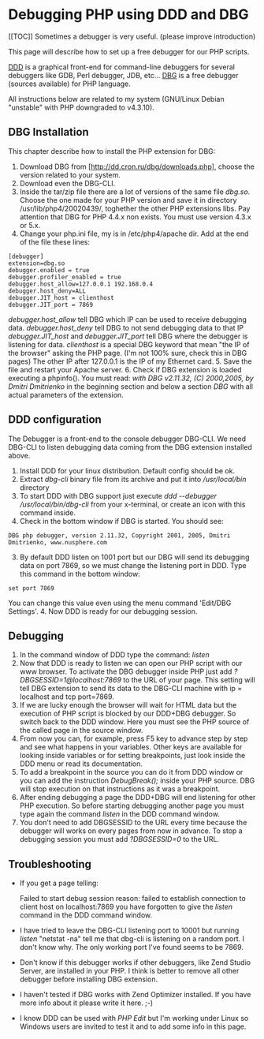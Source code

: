 <!-- Name: TipsAndTricks/DebuggingWithDDDandDBG -->
<!-- Version: 4 -->
<!-- Last-Modified: 2006/02/28 11:23:36 -->
<!-- Author: ilyahegai -->
# Debugging PHP using DDD and DBG
[[TOC]]
Sometimes a debugger is very useful. (please improve introduction)

This page will describe how to set up a free debugger for our PHP scripts.

[DDD](http://www.gnu.org/software/ddd/) is a graphical front-end for command-line debuggers for several debuggers like GDB, Perl debugger, JDB, etc...
[DBG](http://dd.cron.ru/dbg/home.php) is a free debugger (sources available) for PHP language.

All instructions below are related to my system (GNU/Linux Debian "unstable" with PHP downgraded to v4.3.10).

## DBG Installation
This chapter describe how to install the PHP extension for DBG:
  1. Download DBG from [http://dd.cron.ru/dbg/downloads.php], choose the version related to your system.
  2. Download even the DBG-CLI.
  3. Inside the tar/zip file there are a lot of versions of the same file *dbg.so*. Choose the one made for your PHP version and save it in directory /usr/lib/php4/20020439/, toghether the other PHP extensions libs. Pay attention that DBG for PHP 4.4.x non exists. You must use version 4.3.x or 5.x.
  4. Change your php.ini file, my is in /etc/php4/apache dir. Add at the end of the file these lines:

    [debugger]
    extension=dbg.so
    debugger.enabled = true
    debugger.profiler_enabled = true
    debugger.host_allow=127.0.0.1 192.168.0.4
    debugger.host_deny=ALL
    debugger.JIT_host = clienthost
    debugger.JIT_port = 7869
*debugger.host_allow* tell DBG which IP can be used to receive debugging data.
*debugger.host_deny* tell DBG to not send debugging data to that IP
*debugger.JIT_host* and *debugger.JIT_port* tell DBG where the debugger is listening for data. *clienthost* is a special DBG keyword that mean "the IP of the browser" asking the PHP page. (I'm not 100% sure, check this in DBG pages)
The other IP after 127.0.0.1 is the IP of my Ethernet card.
  5. Save the file and restart your Apache server.
  6. Check if DBG extension is loaded executing a phpinfo(). You must read: *with DBG v2.11.32, (C) 2000,2005, by Dmitri Dmitrienko* in the beginning section and below a section *DBG* with all actual parameters of the extension.

## DDD configuration
The Debugger is a front-end to the console debugger DBG-CLI. We need DBG-CLI to listen debugging data coming from the DBG extension installed above.
  1. Install DDD for your linux distribution. Default config should be ok.
  2. Extract *dbg-cli* binary file from its archive and put it into */usr/local/bin* directory
  2. To start DDD with DBG support just execute *ddd --debugger /usr/local/bin/dbg-cli* from your x-terminal, or create an icon with this command inside.
  2. Check in the bottom window if DBG is started. You should see:
 
    DBG php debugger, version 2.11.32, Copyright 2001, 2005, Dmitri Dmitrienko, www.nusphere.com
  3. By default DDD listen on 1001 port but our DBG will send its debugging data on port 7869, so we must change the listening port in DDD. Type this command in the bottom window:

    set port 7869
You can change this value even using the menu command 'Edit/DBG Settings'.
  4. Now DDD is ready for our debugging session.

## Debugging
  1. In the command window of DDD type the command: *listen*
  2. Now that DDD is ready to listen we can open our PHP script with our www browser. To activate the DBG debugger inside PHP just add *?DBGSESSID=1@localhost:7869* to the URL of your page. This setting will tell DBG extension to send its data to the DBG-CLI machine with ip = localhost and tcp port=7869.
  3. If we are lucky enough the browser will wait for HTML data but the execution of PHP script is blocked by our DDD+DBG debugger. So switch back to the DDD window. Here you must see the PHP source of the called page in the source window.
  4. From now you can, for example, press F5 key to advance step by step and see what happens in your variables. Other keys are available for looking inside variables or for setting breakpoints, just look inside the DDD menu or read its documentation.
  5. To add a breakpoint in the source you can do it from DDD window or you can add the instruction *DebugBreak();* inside your PHP source. DBG will stop execution on that instructions as it was a breakpoint.
  6. After ending debugging a page the DDD+DBG will end listening for other PHP execution. So before starting debugging another page you must type again the command *listen* in the DDD command window.
  7. You don't need to add DBGSESSID to the URL every time because the debugger will works on every pages from now in advance. To stop a debugging session you must add *?DBGSESSID=0* to the URL.

## Troubleshooting
  * If you get a page telling:

    Failed to start debug session
    reason:
    failed to establish connection to client host on localhost:7869
you have forgotten to give the *listen* command in the DDD command window.
  * I have tried to leave the DBG-CLI listening port to 10001 but running *listen* "netstat -na" tell me that dbg-cli is listening on a random port. I don't know why. The only working port I've found seems to be 7869.
  * Don't know if this debugger works if other debuggers, like Zend Studio Server, are installed in your PHP. I think is better to remove all other debugger before installing DBG extension. 
  * I haven't tested if DBG works with Zend Optimizer installed. If you have more info about it please write it here. ;-)
  * I know DDD can be used with *PHP Edit* but I'm working under Linux so Windows users are invited to test it and to add some info in this page.
